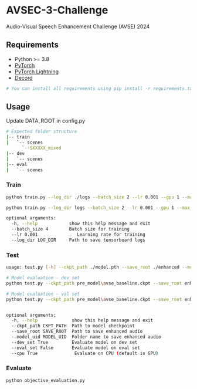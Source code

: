 # AVSEC-3-Challenge
Audio-Visual Speech Enhancement Challenge (AVSE) 2024


## Requirements
* Python >= 3.8
* [PyTorch](https://pytorch.org/)
* [PyTorch Lightning](https://lightning.ai/docs/pytorch/latest/)
* [Decord](https://github.com/dmlc/decord)

```bash
# You can install all requirements using pip install -r requirements.txt
```

## Usage
Update DATA_ROOT in config.py 
```bash
# Expected folder structure
|-- train
|   `-- scenes
      `--SXXXXX_mixed
|-- dev
|   `-- scenes
|-- eval
|   `-- scenes
```

### Train
```bash
python train.py --log_dir ./logs --batch_size 2 --lr 0.001 --gpu 1 --max_epochs 20

python train.py --log_dir logs --batch_size 2 --lr 0.001 --gpu 1 --max_epochs_no 50

optional arguments:
  -h, --help            show this help message and exit
  --batch_size 4        Batch size for training
  --lr 0.001               Learning rate for training
  --log_dir LOG_DIR     Path to save tensorboard logs
```

### Test
```bash
usage: test.py [-h] --ckpt_path ./model.pth --save_root ./enhanced --model_uid avse [--dev_set False] [--eval_set True] [--cpu True]

# Model evaluation - dev set
python test.py --ckpt_path pre_model\avse_baseline.ckpt --save_root enhanced --model_uid avse --dev_set True --eval_set False --cpu False

# Model evaluation - val set
python test.py --ckpt_path pre_model\avse_baseline.ckpt --save_root enhanced --model_uid avse --dev_set False --eval_set True --cpu False


optional arguments:
  -h, --help             show this help message and exit
  --ckpt_path CKPT_PATH  Path to model checkpoint
  --save_root SAVE_ROOT  Path to save enhanced audio
  --model_uid MODEL_UID  Folder name to save enhanced audio
  --dev_set True         Evaluate model on dev set
  --eval_set False       Evaluate model on eval set
  --cpu True              Evaluate on CPU (default is GPU)
```

### Evaluate
```bash  
python objective_evaluation.py
